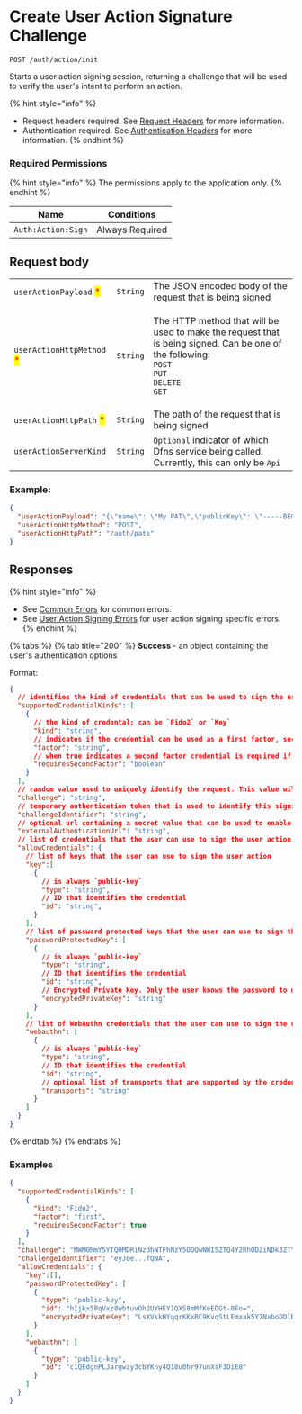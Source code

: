 # Create User Action Signature Challenge

`POST /auth/action/init`

Starts a user action signing session, returning a challenge that will be used to verify the user's intent to perform an action.

{% hint style="info" %}
* Request headers required. See [Request Headers](../../../getting-started/request-headers.md) for more information.
* Authentication required. See [Authentication Headers](../../../getting-started/request-headers.md#authentication-headers) for more information.
{% endhint %}

### Required Permissions

{% hint style="info" %}
The permissions apply to the application only.
{% endhint %}

| Name               | Conditions      |
| ------------------ | --------------- |
| `Auth:Action:Sign` | Always Required |

## Request body

|                                                           |          |                                                                                                                                                                                                     |
| --------------------------------------------------------- | -------- | --------------------------------------------------------------------------------------------------------------------------------------------------------------------------------------------------- |
| `userActionPayload` <mark style="color:red;">\*</mark>    | `String` | The JSON encoded body of the request that is being signed                                                                                                                                           |
| `userActionHttpMethod` <mark style="color:red;">\*</mark> | `String` | <p>The HTTP method that will be used to make the request that is being signed. Can be one of the following:<br><code>POST</code><br><code>PUT</code><br><code>DELETE</code><br><code>GET</code></p> |
| `userActionHttpPath` <mark style="color:red;">\*</mark>   | `String` | The path of the request that is being signed                                                                                                                                                        |
| `userActionServerKind`                                    | `String` | `Optional` indicator of which Dfns service being called. Currently, this can only be `Api`                                                                                                          |

### Example:

```json
{
  "userActionPayload": "{\"name\": \"My PAT\",\"publicKey\": \"-----BEGIN PUBLIC KEY-----\\nMFkwEwYHKoZIzj0CAQYIKoZIzj0DAQcDQgAEZQt0YI2hdsFNmKJesSkAHldyPLIV\\nFLI/AhQ5eGasA7jU8tEXOb6nGvxRaTIXrgZ2NPdk78O8zMqz5u9AekH8jA==\\n-----END PUBLIC KEY-----\",\"daysValid\": 365,\"permissionId\": \"pm-delaw-avoca-v16r37fpp8koqebc\"}",
  "userActionHttpMethod": "POST",
  "userActionHttpPath": "/auth/pats"
}
```

## Responses

{% hint style="info" %}
* See [Common Errors](../../../getting-started/errors.md#common-errors) for common errors.
* See [User Action Signing Errors](../../../getting-started/errors.md#user-action-signing-errors) for user action signing specific errors.
{% endhint %}

{% tabs %}
{% tab title="200" %}
**Success** - an object containing the user's authentication options

Format:

```json
{
  // identifies the kind of credentials that can be used to sign the user action
  "supportedCredentialKinds": [
    {
      // the kind of credental; can be `Fido2` or `Key`
      "kind": "string",
      // indicates if the credential can be used as a first factor, second factor, or either; can be `first`, `second`, or `either`
      "factor": "string",
      // when true indicates a second factor credential is required if the credential is used as a first factor
      "requiresSecondFactor": "boolean"
    }
  ],
  // random value used to uniquely identify the request. This value will be included in the data that is signed and sent to the matching /signing call
  "challenge": "string",
  // temporary authentication token that is used to identify this signing session with the matching call to CreateUserActionSignature
  "challengeIdentifier": "string",
  // optional url containing a secret value that can be used to enable cross device/origin signing
  "externalAuthenticationUrl": "string",
  // list of credentials that the user can use to sign the user action
  "allowCredentials": {
    // list of keys that the user can use to sign the user action
    "key":[
      {
        // is always `public-key`
        "type": "string",
        // ID that identifies the credential
        "id": "string",
      }
    ],
    // list of password protected keys that the user can use to sign the login challenge.
    "passwordProtectedKey": [
      {
        // is always `public-key`
        "type": "string",
        // ID that identifies the credential
        "id": "string",
        // Encrypted Private Key. Only the user knows the password to decrypt it and have access to the private key
        "encryptedPrivateKey": "string"
      }
    ],
    // list of WebAuthn credentials that the user can use to sign the user action
    "webauthn": [
      {
        // is always `public-key`
        "type": "string",
        // ID that identifies the credential
        "id": "string",
        // optional list of transports that are supported by the credential (used only for WebAuthn)
        "transports": "string"
      }
    ]
  }
}
```
{% endtab %}
{% endtabs %}

### Examples

```json
{
  "supportedCredentialKinds": [
    {
      "kind": "Fido2",
      "factor": "first",
      "requiresSecondFactor": true
    }
  ],
  "challenge": "MWM0MmY5YTQ0MDRiNzdhNTFhNzY5ODQwNWI5ZTQ4Y2RhODZiNDk3ZTYzOTE5OGYyMDcxZjBjYzk4MmQ5YzY1MA",
  "challengeIdentifier": "eyJ0e...fQNA",
  "allowCredentials": {
    "key":[],
    "passwordProtectedKey": [
      {
        "type": "public-key",
        "id": "hIjkx5PqVxz8wbtuvOh2UYHEY1QXS8mMfKeEDGt-0Fo=",
        "encryptedPrivateKey": "LsXVskHYqqrKKxBC9KvqStLEmxak5Y7NaboDDlRSIW7evUJpQTT1AYvx0EsFskmriaVb3AjTCGEv7gqUKokml1USL7+dVmrUVhV+cNWtS5AorvRuZr1FMGVKFkW1pKJhFNH2e2O661UhpyXsRXzcmksA7ZN/V37ZK7ITue0gs6I="
      }
    ],
    "webauthn": [
      {
        "type": "public-key",
        "id": "c1QEdgnPLJargwzy3cbYKny4Q18u0hr97unXsF3DiE8"
      }
    ]
  }
}
```
